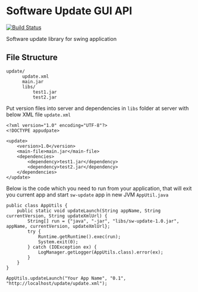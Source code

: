 # Software Update GUI API
[![Build Status](https://travis-ci.org/ypkkhatri/software-update.svg?branch=master)](https://travis-ci.org/ypkkhatri/software-update)

Software update library for swing application

## File Structure
```
update/
      update.xml
      main.jar
      libs/
          test1.jar
          test2.jar
```

Put version files into server and dependencies in `libs` folder at server with below XML file `update.xml` 
```
<?xml version="1.0" encoding="UTF-8"?>
<!DOCTYPE appudpate>

<update>
    <version>1.0</version>
    <main-file>main.jar</main-file>
    <dependencies>
        <dependency>test1.jar</dependency>
        <dependency>test2.jar</dependency>
    </dependencies>
</update>
```

Below is the code which you need to run from your application, that will exit you current app and start `sw-update` app in new JVM
`AppUtil.java`
```
public class AppUtils { 
    public static void updateLaunch(String appName, String currentVersion, String updateXmlUrl) {
        String[] run = {"java", "-jar", "libs/sw-update-1.0.jar", appName, currentVersion, updateXmlUrl};
        try {
            Runtime.getRuntime().exec(run);
            System.exit(0);
        } catch (IOException ex) {
            LogManager.getLogger(AppUtils.class).error(ex);
        }
    }
}
```

```
AppUtils.updateLaunch("Your App Name", "0.1", "http://localhost/update/update.xml");
```
